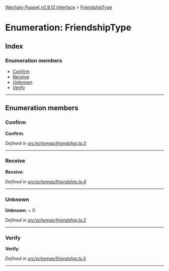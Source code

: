 [Wechaty Puppet v0.9.12 Interface](../README.md) > [FriendshipType](../enums/friendshiptype.md)

# Enumeration: FriendshipType

## Index

### Enumeration members

* [Confirm](friendshiptype.md#confirm)
* [Receive](friendshiptype.md#receive)
* [Unknown](friendshiptype.md#unknown)
* [Verify](friendshiptype.md#verify)

---

## Enumeration members

<a id="confirm"></a>

###  Confirm

**Confirm**: 

*Defined in [src/schemas/friendship.ts:3](https://github.com/wechaty/wechaty-puppet/blob/53150e3/src/schemas/friendship.ts#L3)*

___
<a id="receive"></a>

###  Receive

**Receive**: 

*Defined in [src/schemas/friendship.ts:4](https://github.com/wechaty/wechaty-puppet/blob/53150e3/src/schemas/friendship.ts#L4)*

___
<a id="unknown"></a>

###  Unknown

**Unknown**:  = 0

*Defined in [src/schemas/friendship.ts:2](https://github.com/wechaty/wechaty-puppet/blob/53150e3/src/schemas/friendship.ts#L2)*

___
<a id="verify"></a>

###  Verify

**Verify**: 

*Defined in [src/schemas/friendship.ts:5](https://github.com/wechaty/wechaty-puppet/blob/53150e3/src/schemas/friendship.ts#L5)*

___

